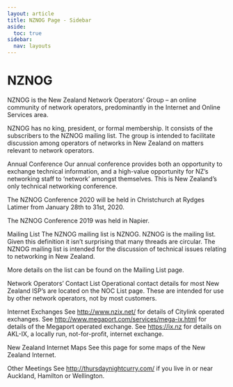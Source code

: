 ```yaml
---
layout: article
title: NZNOG Page - Sidebar
aside:
  toc: true
sidebar:
  nav: layouts
---
```


# NZNOG

NZNOG is the New Zealand Network Operators’ Group – an online community of network operators, predominantly in the Internet and Online Services area.
<!--split--> 
NZNOG has no king, president, or formal membership. It consists of the subscribers to the NZNOG mailing list. The group is intended to facilitate discussion among operators of networks in New Zealand on matters relevant to network operators.
<!--split--> 
Annual Conference
Our annual conference provides both an opportunity to exchange technical information, and a high-value opportunity for NZ’s networking staff to ‘network’ amongst themselves. This is New Zealand’s only technical networking conference.
<!--split--> 
The NZNOG Conference 2020 will be held in Christchurch at Rydges Latimer from January 28th to 31st, 2020.
<!--split--> 
The NZNOG Conference 2019 was held in Napier.
<!--split--> 
Mailing List
The NZNOG mailing list is NZNOG. NZNOG is the mailing list. Given this definition it isn’t surprising that many threads are circular. The NZNOG mailing list is intended for the discussion of technical issues relating to networking in New Zealand. 
<!--split--> 
More details on the list can be found on the Mailing List page.
<!--split--> 
Network Operators’ Contact List
Operational contact details for most New Zealand ISP’s are located on the NOC List page. These are intended for use by other network operators, not by most customers.
<!--split--> 
Internet Exchanges
See http://www.nzix.net/ for details of Citylink operated exchanges.
See http://www.megaport.com/services/mega-ix.html for details of the Megaport operated exchange.
See https://ix.nz for details on AKL-IX, a locally run, not-for-profit, internet exchange.
<!--split--> 
New Zealand Internet Maps
See this page for some maps of the New Zealand Internet.
<!--split--> 
Other Meetings
See http://thursdaynightcurry.com/ if you live in or near Auckland, Hamilton or Wellington.


